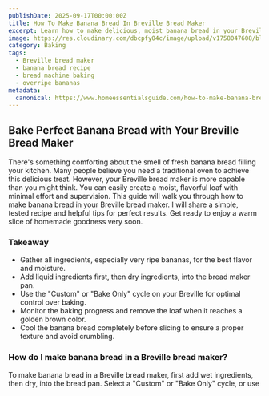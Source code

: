 ```yaml
---
publishDate: 2025-09-17T00:00:00Z
title: How To Make Banana Bread In Breville Bread Maker
excerpt: Learn how to make delicious, moist banana bread in your Breville bread maker. This guide provides an easy recipe and tips for perfect results.
image: https://res.cloudinary.com/dbcpfy04c/image/upload/v1758047608/blog_image_1758047607_zqcdv2.webp
category: Baking
tags:
  - Breville bread maker
  - banana bread recipe
  - bread machine baking
  - overripe bananas
metadata:
  canonical: https://www.homeessentialsguide.com/how-to-make-banana-bread-in-breville-bread-maker
---
```


## Bake Perfect Banana Bread with Your Breville Bread Maker

There's something comforting about the smell of fresh banana bread filling your kitchen. Many people believe you need a traditional oven to achieve this delicious treat. However, your Breville bread maker is more capable than you might think. You can easily create a moist, flavorful loaf with minimal effort and supervision. This guide will walk you through how to make banana bread in your Breville bread maker. I will share a simple, tested recipe and helpful tips for perfect results. Get ready to enjoy a warm slice of homemade goodness very soon.

### Takeaway

*   Gather all ingredients, especially very ripe bananas, for the best flavor and moisture.
*   Add liquid ingredients first, then dry ingredients, into the bread maker pan.
*   Use the "Custom" or "Bake Only" cycle on your Breville for optimal control over baking.
*   Monitor the baking progress and remove the loaf when it reaches a golden brown color.
*   Cool the banana bread completely before slicing to ensure a proper texture and avoid crumbling.

### How do I make banana bread in a Breville bread maker?

To make banana bread in a Breville bread maker, first add wet ingredients, then dry, into the bread pan. Select a "Custom" or "Bake Only" cycle, or use
